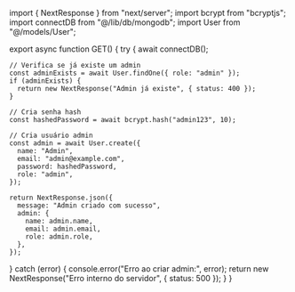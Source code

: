import { NextResponse } from "next/server";
import bcrypt from "bcryptjs";
import connectDB from "@/lib/db/mongodb";
import User from "@/models/User";

export async function GET() {
  try {
    await connectDB();

    // Verifica se já existe um admin
    const adminExists = await User.findOne({ role: "admin" });
    if (adminExists) {
      return new NextResponse("Admin já existe", { status: 400 });
    }

    // Cria senha hash
    const hashedPassword = await bcrypt.hash("admin123", 10);

    // Cria usuário admin
    const admin = await User.create({
      name: "Admin",
      email: "admin@example.com",
      password: hashedPassword,
      role: "admin",
    });

    return NextResponse.json({
      message: "Admin criado com sucesso",
      admin: {
        name: admin.name,
        email: admin.email,
        role: admin.role,
      },
    });
  } catch (error) {
    console.error("Erro ao criar admin:", error);
    return new NextResponse("Erro interno do servidor", { status: 500 });
  }
}
